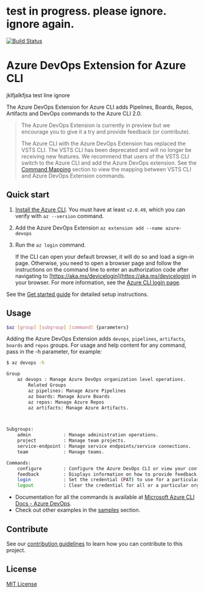 # test in progress. please ignore. ignore again.

[![Build Status](https://dev.azure.com/ms/azure-devops-cli-extension/_apis/build/status/Azure%20DevOps%20CLI%20-%20Merge%20GitHub?branchName=master)](https://dev.azure.com/ms/azure-devops-cli-extension/_build/latest?definitionId=39&branchName=master)

# Azure DevOps Extension for Azure CLI

jklfjalkfjsa test line ignore

The Azure DevOps Extension for Azure CLI adds Pipelines, Boards, Repos, Artifacts and DevOps commands to the Azure CLI 2.0.

> The Azure DevOps Extension is currently in preview but we encourage you to give it a try and provide feedback (or contribute).
>
>The Azure CLI with the Azure DevOps Extension has replaced the VSTS CLI. The VSTS CLI has been deprecated and will no longer be receiving new features. We recommend that users of the VSTS CLI switch to the Azure CLI and add the Azure DevOps extension. See the [Command Mapping](/doc/command_mapping.md) section to view the mapping between VSTS CLI and Azure DevOps Extension commands.

## Quick start

1. [Install the Azure CLI](https://docs.microsoft.com/cli/azure/install-azure-cli). You must have at least `v2.0.49`, which you can verify with `az --version` command.

1. Add the Azure DevOps Extension `az extension add --name azure-devops`

1. Run the `az login` command.

    If the CLI can open your default browser, it will do so and load a sign-in page. Otherwise, you need to open a
    browser page and follow the instructions on the command line to enter an authorization code after navigating to
    [https://aka.ms/devicelogin](https://aka.ms/devicelogin) in your browser. For more information, see the
    [Azure CLI login page](https://docs.microsoft.com/cli/azure/authenticate-azure-cli?view=azure-cli-latest).

See the [Get started guide](/doc/getting_started.md) for detailed setup instructions.

## Usage

```bash
$az [group] [subgroup] [command] {parameters}
```

Adding the Azure DevOps Extension adds `devops`, `pipelines`, `artifacts`, `boards` and `repos` groups.
For usage and help content for any command, pass in the -h parameter, for example:

```bash
$ az devops -h

Group
    az devops : Manage Azure DevOps organization level operations.
        Related Groups
        az pipelines: Manage Azure Pipelines
        az boards: Manage Azure Boards
        az repos: Manage Azure Repos
        az artifacts: Manage Azure Artifacts.



Subgroups:
    admin            : Manage administration operations.
    project          : Manage team projects.
    service-endpoint : Manage service endpoints/service connections.
    team             : Manage teams.

Commands:
    configure        : Configure the Azure DevOps CLI or view your configuration.
    feedback         : Displays information on how to provide feedback to the Azure DevOps CLI team.
    login            : Set the credential (PAT) to use for a particular organization.
    logout           : Clear the credential for all or a particular organization.
```

- Documentation for all the commands is available at [Microsoft Azure CLI Docs - Azure DevOps](https://docs.microsoft.com/cli/azure/ext/azure-devops/?view=azure-cli-latest).
- Check out other examples in the [samples](/doc/samples.md) section.

## Contribute

See our [contribution guidelines](CONTRIBUTING.md) to learn how you can contribute to this project.

## License

[MIT License](LICENSE)
